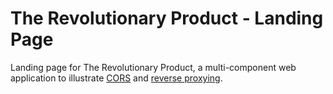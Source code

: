 # The Revolutionary Product - Landing Page

Landing page for The Revolutionary Product, a multi-component web application to
illustrate [CORS](https://en.wikipedia.org/wiki/Cross-origin_resource_sharing)
and [reverse proxying](https://en.wikipedia.org/wiki/Reverse_proxy).
